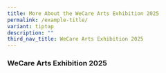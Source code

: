 ```yaml
---
title: More About the WeCare Arts Exhibition 2025
permalink: /example-title/
variant: tiptap
description: ""
third_nav_title: WeCare Arts Exhibition 2025
---
```

<h3>WeCare Arts Exhibition 2025</h3>
<p></p>
